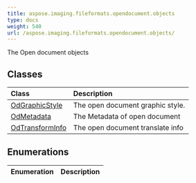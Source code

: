 ```yaml
---
title: aspose.imaging.fileformats.opendocument.objects
type: docs
weight: 540
url: /aspose.imaging.fileformats.opendocument.objects/
---
```



The Open document objects

## **Classes**
| **Class** | **Description** |
| :- | :- |
| [OdGraphicStyle](/imaging/python-net/aspose.imaging.fileformats.opendocument.objects/odgraphicstyle/) | The open document graphic style. |
| [OdMetadata](/imaging/python-net/aspose.imaging.fileformats.opendocument.objects/odmetadata/) | The Metadata of open document |
| [OdTransformInfo](/imaging/python-net/aspose.imaging.fileformats.opendocument.objects/odtransforminfo/) | The open document translate info |
## **Enumerations**
| **Enumeration** | **Description** |
| :- | :- |
